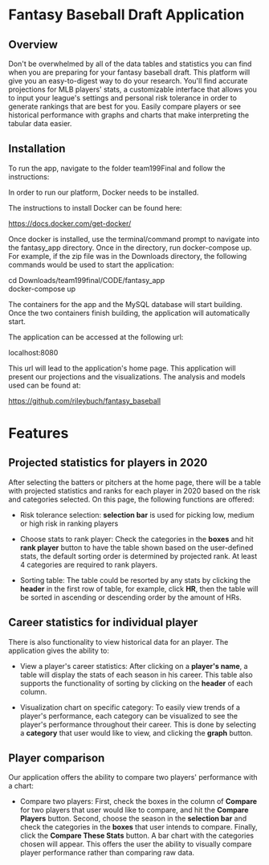 # Fantasy Baseball Draft Application

## Overview
Don't be overwhelmed by all of the data tables and statistics you can find when you are preparing for your fantasy baseball draft. This platform will give you an easy-to-digest way to do your research. You'll find accurate projections for MLB players' stats, a customizable interface that allows you to input your league's settings and personal risk tolerance in order to generate rankings that are best for you. Easily compare players or see historical performance with graphs and charts that make interpreting the tabular data easier. 

## Installation
To run the app, navigate to the folder team199Final and follow the instructions: 

In order to run our platform, Docker needs to be installed.

The instructions to install Docker can be found here:

https://docs.docker.com/get-docker/

Once docker is installed, use the terminal/command prompt to navigate into the fantasy_app directory. Once in the directory, run docker-compose up. For example, if the zip file was in the Downloads directory, the following commands would be used to start the application:

cd Downloads/team199final/CODE/fantasy_app  
docker-compose up

The containers for the app and the MySQL database will start building. Once the two containers finish building, the application will automatically start. 

The application can be accessed at the following url:

localhost:8080

This url will lead to the application's home page. This application will present our projections and the visualizations. The analysis and models used can be found at:

https://github.com/rileybuch/fantasy_baseball

# Features

## Projected statistics for players in 2020 

After selecting the batters or pitchers at the home page, there will be a table with projected statistics and ranks for each player in 2020 based on the risk and categories selected. On this page, the following functions are offered:

- Risk tolerance selection: **selection bar** is used for picking low, medium or high risk in ranking players

- Choose stats to rank player: Check the categories in the **boxes** and hit **rank player** button to have the table shown based on the user-defined stats, the default sorting order is determined by projected rank. At least 4 categories are required to rank players.

-  Sorting table: The table could be resorted by any stats by clicking the **header** in the first row of table, for example, click **HR**, then the table will be sorted in ascending or descending order by the amount of HRs.

## Career statistics for individual player

There is also functionality to view historical data for an player. The application gives the ability to:

- View a player's career statistics: After clicking on a **player's name**, a table will display the stats of each season in his career. This table also supports the functionality of sorting by clicking on the **header** of each column.

- Visualization chart on specific category: To easily view trends of a player's performance, each category can be visualized to see the player's performance throughout their career. This is done by selecting a **category** that user would like to view, and clicking the **graph** button.

## Player comparison

Our application offers the ability to compare two players' performance with a chart:

- Compare two players: First, check the boxes in the column of **Compare** for two players that user would like to compare, and hit the **Compare Players** button. Second, choose the season in the **selection bar** and check the categories in the **boxes** that user intends to compare. Finally, click the **Compare These Stats** button. A bar chart with the categories chosen will appear. This offers the user the ability to visually compare player performance rather than comparing raw data.
